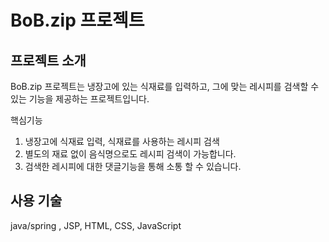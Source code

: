 # BoB.zip 프로젝트
## 프로젝트 소개
BoB.zip 프로젝트는 냉장고에 있는 식재료를 입력하고, 그에 맞는 레시피를 검색할 수 있는 기능을 제공하는 프로젝트입니다.

핵심기능
1. 냉장고에 식재료 입력, 식재료를 사용하는 레시피 검색
2. 별도의 재료 없이 음식명으로도 레시피 검색이 가능합니다.
3. 검색한 레시피에 대한 댓글기능을 통해 소통 할 수 있습니다.

## 사용 기술
java/spring , JSP, HTML, CSS, JavaScript
